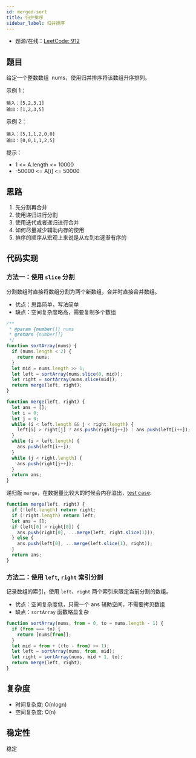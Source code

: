 ```yaml
---
id: merged-sort
title: 归并排序
sidebar_label: 归并排序
---
```


- 题源/在线：[LeetCode: 912](https://leetcode-cn.com/problems/sort-an-array/)

## 题目

给定一个整数数组  nums，使用归并排序将该数组升序排列。

示例 1：

```text
输入：[5,2,3,1]
输出：[1,2,3,5]
```

示例 2：

```text
输入：[5,1,1,2,0,0]
输出：[0,0,1,1,2,5]
```

提示：

- 1 <= A.length <= 10000
- -50000 <= A[i] <= 50000

## 思路

1. 先分割再合并
2. 使用递归进行分割
3. 使用迭代或者递归进行合并
4. 如何尽量减少辅助内存的使用
5. 排序的顺序从宏观上来说是从左到右逐渐有序的

## 代码实现

### 方法一：使用 `slice` 分割

分割数组时直接将数组分割为两个新数组，合并时直接合并数组。

- 优点：思路简单，写法简单
- 缺点：空间复杂度略高，需要复制多个数组

```js
/**
 * @param {number[]} nums
 * @return {number[]}
 */
function sortArray(nums) {
  if (nums.length < 2) {
    return nums;
  }
  let mid = nums.length >> 1;
  let left = sortArray(nums.slice(0, mid));
  let right = sortArray(nums.slice(mid));
  return merge(left, right);
}

function merge(left, right) {
  let ans = [];
  let i = 0;
  let j = 0;
  while (i < left.length && j < right.length) {
    left[i] > right[j] ? ans.push(right[j++]) : ans.push(left[i++]);
  }
  while (i < left.length) {
    ans.push(left[i++]);
  }
  while (j < right.length) {
    ans.push(right[j++]);
  }
  return ans;
}
```

递归版 `merge`，在数据量比较大的时候会内存溢出，[test case](https://leetcode-cn.com/submissions/detail/31434415/testcase/):

```js
function merge(left, right) {
  if (!left.length) return right;
  if (!right.length) return left;
  let ans = [];
  if (left[0] > right[0]) {
    ans.push(right[0], ...merge(left, right.slice(1)));
  } else {
    ans.push(left[0], ...merge(left.slice(1), right));
  }
  return ans;
}
```

### 方法二：使用 `left`, `right` 索引分割

记录数组的索引，使用 `left`、`right` 两个索引来限定当前分割的数组。

- 优点：空间复杂度低，只需一个 ans 辅助空间，不需要拷贝数组
- 缺点：`sortArray` 函数略显复杂

```js
function sortArray(nums, from = 0, to = nums.length - 1) {
  if (from === to) {
    return [nums[from]];
  }
  let mid = from + ((to - from) >> 1);
  let left = sortArray(nums, from, mid);
  let right = sortArray(nums, mid + 1, to);
  return merge(left, right);
}
```

## 复杂度

- 时间复杂度: O(nlogn)
- 空间复杂度: O(n)

## 稳定性

稳定
